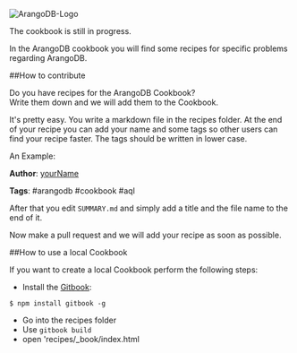 ![ArangoDB-Logo](https://www.arangodb.com/logo/arangodb_logo_c400@2.png)


The cookbook is still in progress.


In the ArangoDB cookbook you will find some recipes for specific problems regarding ArangoDB. 

##How to contribute

Do you have recipes for the ArangoDB Cookbook?  <br>
Write them down and we will add them to the Cookbook.

It's pretty easy. You write a markdown file in the recipes folder. At the end of your recipe you can add your name and some tags so other users can find your recipe faster. The tags should be written in lower case.  

An Example:

**Author**: [yourName](https://github.com/yourName)

**Tags**: #arangodb #cookbook #aql

After that you edit `SUMMARY.md` and simply add a title and the file name to the end of it. 

Now make a pull request and we will add your recipe as soon as possible.

##How to use a local Cookbook

If you want to create a local Cookbook perform the following steps:

* Install the [Gitbook][1]:

```
$ npm install gitbook -g
```

* Go into the recipes folder
* Use `gitbook build`
* open 'recipes/_book/index.html

[1]: https://github.com/GitbookIO/gitbook